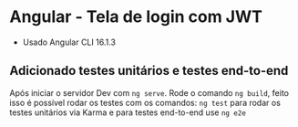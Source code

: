 # Angular - Tela de login com JWT
- Usado Angular CLI 16.1.3

## Adicionado testes unitários e testes end-to-end

Após iniciar o servidor Dev com `ng serve`. Rode o comando `ng build`, feito isso é possível rodar os testes com os comandos: `ng test` para rodar os testes unitários via Karma e para testes end-to-end use `ng e2e`
